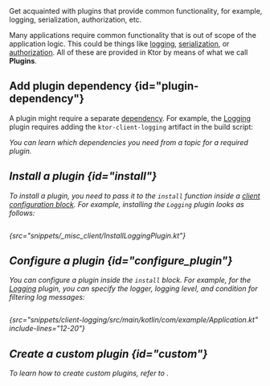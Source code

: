 [//]: # (title: Client plugins)

<link-summary>
Get acquainted with plugins that provide common functionality, for example, logging, serialization, authorization, etc.
</link-summary>

Many applications require common functionality that is out of scope of the application logic. This could be things like [logging](client-logging.md),  [serialization](client-serialization.md), or [authorization](client-auth.md). All of these are provided in Ktor by means of what we call **Plugins**. 


## Add plugin dependency {id="plugin-dependency"}
A plugin might require a separate [dependency](client-dependencies.md). For example, the [Logging](client-logging.md) plugin requires adding the `ktor-client-logging` artifact in the build script:

<var name="artifact_name" value="ktor-client-logging"/>
<include from="lib.topic" element-id="add_ktor_artifact"/>

You can learn which dependencies you need from a topic for a required plugin.


## Install a plugin {id="install"}
To install a plugin, you need to pass it to the `install` function inside a [client configuration block](client-create-and-configure.md#configure-client). For example, installing the `Logging` plugin looks as follows:

```kotlin
```
{src="snippets/_misc_client/InstallLoggingPlugin.kt"}


## Configure a plugin {id="configure_plugin"}
You can configure a plugin inside the `install` block. For example, for the [Logging](client-logging.md) plugin, you can specify the logger, logging level, and condition for filtering log messages:
```kotlin
```
{src="snippets/client-logging/src/main/kotlin/com/example/Application.kt" include-lines="12-20"}


## Create a custom plugin {id="custom"}
To learn how to create custom plugins, refer to [](client-custom-plugins.md).
